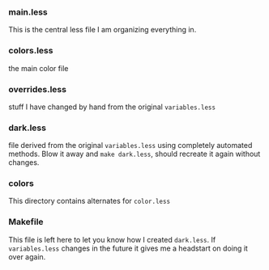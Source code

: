 ### main.less

This is the central less file I am organizing everything in.

### colors.less

the main color file

### overrides.less

stuff I have changed by hand from the original `variables.less`

### dark.less

file derived from the original `variables.less` using completely
automated methods.  Blow it away and `make dark.less`, should recreate it
again without changes.

### colors

This directory contains alternates for `color.less`

### Makefile

This file is left here to let you know how I created
`dark.less`.  If `variables.less` changes in the future it gives me a
headstart on doing it over again.
